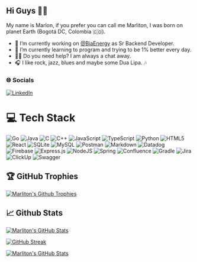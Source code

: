 ## Hi Guys 🖖🏽
My name is Marlon, if you prefer you can call me Marliton, I was born on planet Earth (Bogotá DC, Colombia 🇨🇴).

- 🔭 I’m currently working on [@BiaEnergy](https://github.com/biaenergy) as Sr Backend Developer.
- 🤗 I’m currently learning to program and trying to be 1% better every day.
- 💪🏽 Do you need help? I am always a chat away.
- 🎧 I like rock, jazz, blues and maybe some Dua Lipa. 🎶

### 🌐 Socials
[![LinkedIn](https://img.shields.io/badge/LinkedIn-%230077B5.svg?logo=linkedin&logoColor=white)](https://www.linkedin.com/in/marlon-andres-bt/)

# 💻 Tech Stack
![Go](https://img.shields.io/badge/go-%2300ADD8.svg?style=for-the-badge&logo=go&logoColor=white)
![Java](https://img.shields.io/badge/java-%23ED8B00.svg?style=for-the-badge&logo=java&logoColor=white)
![C](https://img.shields.io/badge/c-%2300599C.svg?style=for-the-badge&logo=c&logoColor=white)
![C++](https://img.shields.io/badge/c++-%2300599C.svg?style=for-the-badge&logo=c%2B%2B&logoColor=white)
![JavaScript](https://img.shields.io/badge/javascript-%23323330.svg?style=for-the-badge&logo=javascript&logoColor=%23F7DF1E)
![TypeScript](https://img.shields.io/badge/typescript-%23007ACC.svg?style=for-the-badge&logo=typescript&logoColor=white)
![Python](https://img.shields.io/badge/python-3670A0?style=for-the-badge&logo=python&logoColor=ffdd54)
![HTML5](https://img.shields.io/badge/html5-%23E34F26.svg?style=for-the-badge&logo=html5&logoColor=white)
![React](https://img.shields.io/badge/react-%2320232a.svg?style=for-the-badge&logo=react&logoColor=%2361DAFB)
![SQLite](https://img.shields.io/badge/sqlite-%2307405e.svg?style=for-the-badge&logo=sqlite&logoColor=white)
![MySQL](https://img.shields.io/badge/mysql-%2300f.svg?style=for-the-badge&logo=mysql&logoColor=white)
![Postman](https://img.shields.io/badge/Postman-FF6C37?style=for-the-badge&logo=postman&logoColor=white)
![Markdown](https://img.shields.io/badge/markdown-%23000000.svg?style=for-the-badge&logo=markdown&logoColor=white)
![Datadog](https://img.shields.io/badge/datadog-%23632CA6.svg?style=for-the-badge&logo=datadog&logoColor=white)
![Firebase](https://img.shields.io/badge/firebase-%23039BE5.svg?style=for-the-badge&logo=firebase)
![Express.js](https://img.shields.io/badge/express.js-%23404d59.svg?style=for-the-badge&logo=express&logoColor=%2361DAFB)
![NodeJS](https://img.shields.io/badge/node.js-6DA55F?style=for-the-badge&logo=node.js&logoColor=white)
![Spring](https://img.shields.io/badge/spring-%236DB33F.svg?style=for-the-badge&logo=spring&logoColor=white)
![Confluence](https://img.shields.io/badge/confluence-%23172BF4.svg?style=for-the-badge&logo=confluence&logoColor=white)
![Gradle](https://img.shields.io/badge/Gradle-02303A.svg?style=for-the-badge&logo=Gradle&logoColor=white)
![Jira](https://img.shields.io/badge/jira-%230A0FFF.svg?style=for-the-badge&logo=jira&logoColor=white)
![ClickUp](https://img.shields.io/badge/ClickUp-%23ff0077.svg?style=for-the-badge&logo=clickup&logoColor=white)
![Swagger](https://img.shields.io/badge/-Swagger-%23Clojure?style=for-the-badge&logo=swagger&logoColor=white)


## 🏆 GitHub Trophies
[![Marliton's Github Trophies](https://github-profile-trophy.vercel.app/?username=marlonbarreto-bia&theme=monokai&no-frame=false&no-bg=false&margin-w=4)](https://github.com/marlonbarreto-bia)

## 📈 Github Stats

[![Marliton's GitHub Stats](https://github-readme-stats.vercel.app/api?username=marlonbarreto-bia&count_private=true&show_icons=true&theme=monokai&hide_border=true&border_radius=10)](https://github.com/marlonbarreto-bia)

[![GitHub Streak](https://streak-stats.demolab.com?user=marlonbarreto-bia&theme=monokai&hide_border=true&border_radius=10)](https://github.com/marlonbarreto-bia)

[![Marliton's GitHub Stats](https://github-readme-stats.vercel.app/api/top-langs/?username=marlonbarreto-git&layout=compact&count_private=true&theme=monokai&hide_border=true&border_radius=10)](https://github.com/marlonbarreto-git)
